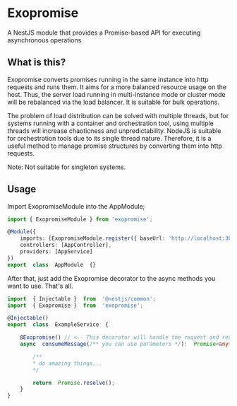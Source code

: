 # Exopromise

A NestJS module that provides a Promise-based API for executing asynchronous operations



## What is this?

Exopromise converts promises running in the same instance into http requests and runs them. It aims for a more balanced resource usage on the host. Thus, the server load running in multi-instance mode or cluster mode will be rebalanced via the load balancer. It is suitable for bulk operations.

The problem of load distribution can be solved with multiple threads, but for systems running with a container and orchestration tool, using multiple threads will increase chaoticness and unpredictability. NodeJS is suitable for orchestration tools due to its single thread nature. Therefore, it is a useful method to manage promise structures by converting them into http requests.

Note: Not suitable for singleton systems.

## Usage
Import ExopromiseModule into the AppModule;
```ts
import { ExopromiseModule } from 'exopromise';

@Module({
    imports: [ExopromiseModule.register({ baseUrl: 'http://localhost:3000' })],
    controllers: [AppController],
    providers: [AppService]
})
export  class  AppModule  {}
```

After that, just add the Exopromise decorator to the async methods you want to use. That's all.

```ts
import  { Injectable }  from  '@nestjs/common';
import  { Exopromise }  from  'exopromise';

@Injectable()
export  class  ExampleService  {

	@Exopromise() // <-- This decorator will handle the request and response automatically
	async  consumeMessage(/** you can use parameters */):  Promise<any>  {

		/**
		* do amazing things...
		*/

		return  Promise.resolve();
	}
}
```

